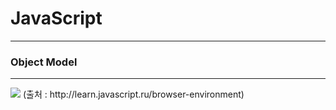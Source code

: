 # JavaScript
-------------------------------------------------------------

### Object Model 
----------------------------------------------------------------


<img src = 'https://s3.ap-northeast-2.amazonaws.com/opentutorials-user-file/module/904/2229.png'/>
(출처 : http://learn.javascript.ru/browser-environment)
